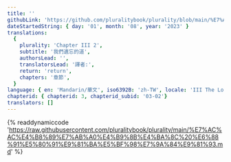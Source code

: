 ```yaml
---
title: ''
githubLink: 'https://github.com/pluralitybook/plurality/blob/main/%E7%AC%AC%E4%B8%89%E7%AB%A0%E4%B9%8B%E4%BA%8C%20%E6%88%91%E5%80%91%E9%81%BA%E5%BF%98%E7%9A%84%E9%81%93.md'
dateStartedString: { day: '01', month: '08', year: '2023' }
translations:
  {
    plurality: 'Chapter III 2',
    subtitle: '我們遺忘的道',
    authorsLead: '',
    translatorsLead: '譯者:',
    return: 'return',
    chapters: '章節',
  }
language: { en: 'Mandarin/華文', iso6392B: 'zh-TW', locale: 'III The Lost Dao ' }
chapterid: { chapterid: 3, chapterid_subid: '03-02'}
translators: []
---
```

{% readdynamiccode 'https://raw.githubusercontent.com/pluralitybook/plurality/main/%E7%AC%AC%E4%B8%89%E7%AB%A0%E4%B9%8B%E4%BA%8C%20%E6%88%91%E5%80%91%E9%81%BA%E5%BF%98%E7%9A%84%E9%81%93.md' %}